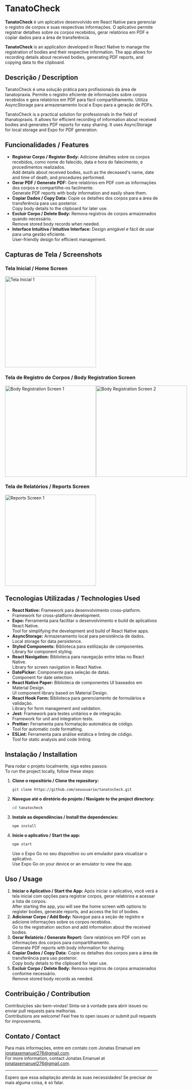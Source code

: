 
# TanatoCheck

**TanatoCheck** é um aplicativo desenvolvido em React Native para gerenciar o registro de corpos e suas respectivas informações. O aplicativo permite registrar detalhes sobre os corpos recebidos, gerar relatórios em PDF e copiar dados para a área de transferência.

**TanatoCheck** is an application developed in React Native to manage the registration of bodies and their respective information. The app allows for recording details about received bodies, generating PDF reports, and copying data to the clipboard.

## Descrição / Description

TanatoCheck é uma solução prática para profissionais da área de tanatopraxia. Permite o registro eficiente de informações sobre corpos recebidos e gera relatórios em PDF para fácil compartilhamento. Utiliza AsyncStorage para armazenamento local e Expo para a geração de PDFs.

TanatoCheck is a practical solution for professionals in the field of thanatopraxis. It allows for efficient recording of information about received bodies and generates PDF reports for easy sharing. It uses AsyncStorage for local storage and Expo for PDF generation.

## Funcionalidades / Features

- **Registrar Corpo / Register Body:** Adicione detalhes sobre os corpos recebidos, como nome do falecido, data e hora do falecimento, e procedimentos realizados.  
  Add details about received bodies, such as the deceased's name, date and time of death, and procedures performed.
- **Gerar PDF / Generate PDF:** Gere relatórios em PDF com as informações dos corpos e compartilhe-os facilmente.  
  Generate PDF reports with body information and easily share them.
- **Copiar Dados / Copy Data:** Copie os detalhes dos corpos para a área de transferência para uso posterior.  
  Copy body details to the clipboard for later use.
- **Excluir Corpo / Delete Body:** Remova registros de corpos armazenados quando necessário.  
  Remove stored body records when needed.
- **Interface Intuitiva / Intuitive Interface:** Design amigável e fácil de usar para uma gestão eficiente.  
  User-friendly design for efficient management.

## Capturas de Tela / Screenshots

### Tela Inicial / Home Screen

<div style="display: flex; flex-direction: row;">
  <img src="https://github.com/Jonemanuel/TanatoCheck/blob/main/assets/readme/Tela1.jpeg" alt="Tela Inicial 1" width="300"/>
  
</div>

### Tela de Registro de Corpos / Body Registration Screen

<div style="display: flex; flex-direction: row;">
  <img src="https://github.com/Jonemanuel/TanatoCheck/blob/main/assets/readme/tela2.jpeg" alt="Body Registration Screen 1" width="300"/>
  <img src="https://github.com/Jonemanuel/TanatoCheck/blob/main/assets/readme/WhatsApp Image 2024-09-19 at 15.02.18 (2).jpeg" alt="Body Registration Screen 2" width="300"/>
</div>

### Tela de Relatórios / Reports Screen

<div style="display: flex; flex-direction: row;">
  <img src="https://github.com/Jonemanuel/TanatoCheck/blob/main/assets/readme/telafinal.jpeg" alt="Reports Screen 1" width="300"/>

</div>



## Tecnologias Utilizadas / Technologies Used

- **React Native:** Framework para desenvolvimento cross-platform.  
  Framework for cross-platform development.
- **Expo:** Ferramenta para facilitar o desenvolvimento e build de aplicativos React Native.  
  Tool for simplifying the development and build of React Native apps.
- **AsyncStorage:** Armazenamento local para persistência de dados.  
  Local storage for data persistence.
- **Styled Components:** Biblioteca para estilização de componentes.  
  Library for component styling.
- **React Navigation:** Biblioteca para navegação entre telas no React Native.  
  Library for screen navigation in React Native.
- **DatePicker:** Componente para seleção de datas.  
  Component for date selection.
- **React Native Paper:** Biblioteca de componentes UI baseados em Material Design.  
  UI component library based on Material Design.
- **React Hook Form:** Biblioteca para gerenciamento de formulários e validação.  
  Library for form management and validation.
- **Jest:** Framework para testes unitários e de integração.  
  Framework for unit and integration tests.
- **Prettier:** Ferramenta para formatação automática de código.  
  Tool for automatic code formatting.
- **ESLint:** Ferramenta para análise estática e linting de código.  
  Tool for static analysis and code linting.

## Instalação / Installation

Para rodar o projeto localmente, siga estes passos:  
To run the project locally, follow these steps:

1. **Clone o repositório / Clone the repository:**
    ```bash
    git clone https://github.com/seuusuario/tanatocheck.git
    ```
2. **Navegue até o diretório do projeto / Navigate to the project directory:**
    ```bash
    cd tanatocheck
    ```
3. **Instale as dependências / Install the dependencies:**
    ```bash
    npm install
    ```
4. **Inicie o aplicativo / Start the app:**
    ```bash
    npm start
    ```
   Use o Expo Go no seu dispositivo ou um emulador para visualizar o aplicativo.  
   Use Expo Go on your device or an emulator to view the app.

## Uso / Usage

1. **Iniciar o Aplicativo / Start the App:** Após iniciar o aplicativo, você verá a tela inicial com opções para registrar corpos, gerar relatórios e acessar a lista de corpos.  
   After starting the app, you will see the home screen with options to register bodies, generate reports, and access the list of bodies.
2. **Adicionar Corpo / Add Body:** Navegue para a seção de registro e adicione informações sobre os corpos recebidos.  
   Go to the registration section and add information about the received bodies.
3. **Gerar Relatório / Generate Report:** Gere relatórios em PDF com as informações dos corpos para compartilhamento.  
   Generate PDF reports with body information for sharing.
4. **Copiar Dados / Copy Data:** Copie os detalhes dos corpos para a área de transferência para uso posterior.  
   Copy body details to the clipboard for later use.
5. **Excluir Corpo / Delete Body:** Remova registros de corpos armazenados conforme necessário.  
   Remove stored body records as needed.

## Contribuição / Contribution

Contribuições são bem-vindas! Sinta-se à vontade para abrir issues ou enviar pull requests para melhorias.  
Contributions are welcome! Feel free to open issues or submit pull requests for improvements.

## Contato / Contact

Para mais informações, entre em contato com Jonatas Emanuel em [jonatasemanuel276@gmail.com](mailto:jonatasemanuel276@gmail.com).  
For more information, contact Jonatas Emanuel at [jonatasemanuel276@gmail.com](mailto:jonatasemanuel276@gmail.com).

---

Espero que essa adaptação atenda às suas necessidades! Se precisar de mais alguma coisa, é só falar.
